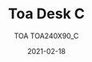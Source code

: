 ---
designer: "Robin Rizzini"
description: "The%20Toa%20table%20combines%20a%20technical-industrial%20style%20with%20decorative%20allure%2C%20giving%20life%20to%20a%20functional%20and%20evocative%20product.%20Lightweight%20and%20minimalist%2C%20is%20characterised%20by%20a%20solid%20die-cast%20aluminium%20frame.%20The%20main%20features%20are%20its%20tapered%20bridge%20legs%20made%20of%20die-cast%20aluminium%2C%20which%20are%20thinner%20at%20the%20base%20and%20widen%20up%20towards%20the%20%u201CT%u201D%20element%20that%20supports%20the%20top.%20Available%20in%20smaller%20sizes%20and%20with%20a%20decentralised%20cable%20access%2C%20it%u2019s%20equally%20suitable%20for%20%u201Clight%u201D%20offices%2C%20executive%20rooms%20and%20residential%20spaces.%0AToa%20is%20available%20in%20a%20wide%20range%20of%20finishes."
image_primary: "img/TOA240X90_CDXCSX_zoom.jpg"
image_secondary: "../../../images/blank.png"
manufacturer: "Pedrali"
href: "https://www.pedrali.it/en/products/catalog/Table-TOA-DESK-TOA240X90_C/"
subtitle: "TOA TOA240X90_C"
tags: 
  - "Pedrali"
  - "Tables"
title: "Toa Desk C"
category: "Tables"
slug: "/manufacturers/pedrali/tables/robin-rizzini-toa-desk-c"
date: "2021-02-18"
---